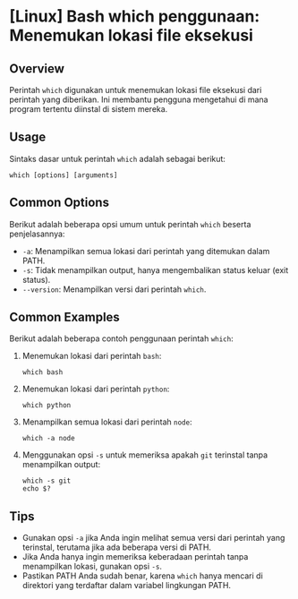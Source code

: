 # [Linux] Bash which penggunaan: Menemukan lokasi file eksekusi

## Overview
Perintah `which` digunakan untuk menemukan lokasi file eksekusi dari perintah yang diberikan. Ini membantu pengguna mengetahui di mana program tertentu diinstal di sistem mereka.

## Usage
Sintaks dasar untuk perintah `which` adalah sebagai berikut:

```
which [options] [arguments]
```

## Common Options
Berikut adalah beberapa opsi umum untuk perintah `which` beserta penjelasannya:

- `-a`: Menampilkan semua lokasi dari perintah yang ditemukan dalam PATH.
- `-s`: Tidak menampilkan output, hanya mengembalikan status keluar (exit status).
- `--version`: Menampilkan versi dari perintah `which`.

## Common Examples
Berikut adalah beberapa contoh penggunaan perintah `which`:

1. Menemukan lokasi dari perintah `bash`:
   ```
   which bash
   ```

2. Menemukan lokasi dari perintah `python`:
   ```
   which python
   ```

3. Menampilkan semua lokasi dari perintah `node`:
   ```
   which -a node
   ```

4. Menggunakan opsi `-s` untuk memeriksa apakah `git` terinstal tanpa menampilkan output:
   ```
   which -s git
   echo $?
   ```

## Tips
- Gunakan opsi `-a` jika Anda ingin melihat semua versi dari perintah yang terinstal, terutama jika ada beberapa versi di PATH.
- Jika Anda hanya ingin memeriksa keberadaan perintah tanpa menampilkan lokasi, gunakan opsi `-s`.
- Pastikan PATH Anda sudah benar, karena `which` hanya mencari di direktori yang terdaftar dalam variabel lingkungan PATH.